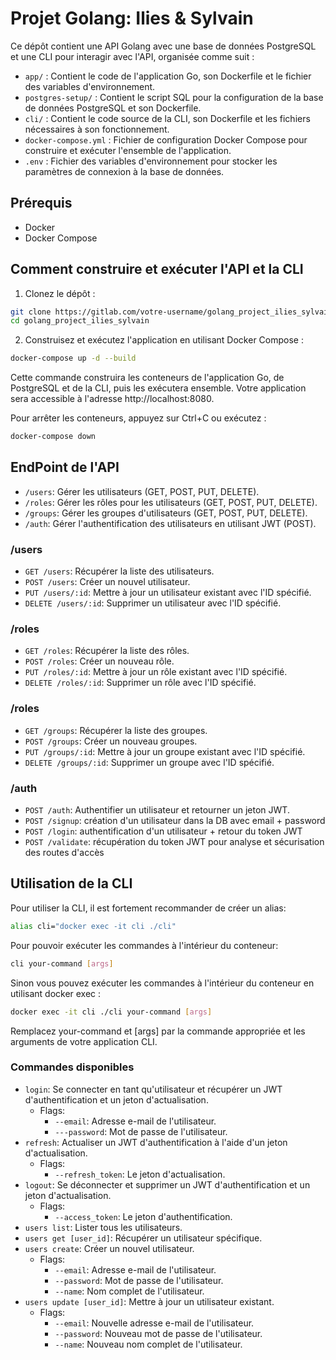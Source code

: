 # Projet Golang: Ilies & Sylvain

Ce dépôt contient une API Golang avec une base de données PostgreSQL et une CLI pour interagir avec l'API, organisée comme suit :

- `app/` : Contient le code de l'application Go, son Dockerfile et le fichier des variables d'environnement.
- `postgres-setup/` : Contient le script SQL pour la configuration de la base de données PostgreSQL et son Dockerfile.
- `cli/` : Contient le code source de la CLI, son Dockerfile et les fichiers nécessaires à son fonctionnement.
- `docker-compose.yml` : Fichier de configuration Docker Compose pour construire et exécuter l'ensemble de l'application.
- `.env` : Fichier des variables d'environnement pour stocker les paramètres de connexion à la base de données.

## Prérequis

- Docker
- Docker Compose

## Comment construire et exécuter l'API et la CLI

1. Clonez le dépôt :

```bash
git clone https://gitlab.com/votre-username/golang_project_ilies_sylvain.git
cd golang_project_ilies_sylvain
```

2. Construisez et exécutez l'application en utilisant Docker Compose :

```bash
docker-compose up -d --build
```

Cette commande construira les conteneurs de l'application Go, de PostgreSQL et de la CLI, puis les exécutera ensemble. Votre application sera accessible à l'adresse http://localhost:8080.

Pour arrêter les conteneurs, appuyez sur Ctrl+C ou exécutez :

```bash
docker-compose down
```
## EndPoint de l'API

* `/users`: Gérer les utilisateurs (GET, POST, PUT, DELETE).
* `/roles`: Gérer les rôles pour les utilisateurs (GET, POST, PUT, DELETE).
* `/groups`: Gérer les groupes d'utilisateurs (GET, POST, PUT, DELETE).
* `/auth`: Gérer l'authentification des utilisateurs en utilisant JWT (POST).

### /users

* `GET /users`: Récupérer la liste des utilisateurs.
* `POST /users`: Créer un nouvel utilisateur.
* `PUT /users/:id`: Mettre à jour un utilisateur existant avec l'ID spécifié.
* `DELETE /users/:id`: Supprimer un utilisateur avec l'ID spécifié.

### /roles

* `GET /roles`: Récupérer la liste des rôles.
* `POST /roles`: Créer un nouveau rôle.
* `PUT /roles/:id`: Mettre à jour un rôle existant avec l'ID spécifié.
* `DELETE /roles/:id`: Supprimer un rôle avec l'ID spécifié.

### /roles

* `GET /groups`: Récupérer la liste des groupes.
* `POST /groups`: Créer un nouveau groupes.
* `PUT /groups/:id`: Mettre à jour un groupe existant avec l'ID spécifié.
* `DELETE /groups/:id`: Supprimer un groupe avec l'ID spécifié.

### /auth

* `POST /auth`: Authentifier un utilisateur et retourner un jeton JWT.
* `POST /signup`: création d'un utilisateur dans la DB avec email + password
* `POST /login`: authentification d'un utilisateur + retour du token JWT
* `POST /validate`: récupération du token JWT pour analyse et sécurisation des routes d'accès

## Utilisation de la CLI

Pour utiliser la CLI, il est fortement recommander de créer un alias:

```bash
alias cli="docker exec -it cli ./cli"
```

Pour pouvoir exécuter les commandes à l'intérieur du conteneur:

```bash
cli your-command [args]
```

Sinon vous pouvez exécuter les commandes à l'intérieur du conteneur en utilisant docker exec :

```bash
docker exec -it cli ./cli your-command [args]
```
Remplacez your-command et [args] par la commande appropriée et les arguments de votre application CLI.

### Commandes disponibles

* `login`: Se connecter en tant qu'utilisateur et récupérer un JWT d'authentification et un jeton d'actualisation.
    * Flags:
        * `--email`: Adresse e-mail de l'utilisateur.
        * `---password`: Mot de passe de l'utilisateur.
* `refresh`: Actualiser un JWT d'authentification à l'aide d'un jeton d'actualisation.
    * Flags:
        * `--refresh_token`: Le jeton d'actualisation.
* `logout`: Se déconnecter et supprimer un JWT d'authentification et un jeton d'actualisation.
    * Flags:
        * `--access_token`: Le jeton d'authentification.
* `users list`: Lister tous les utilisateurs.
* `users get [user_id]`: Récupérer un utilisateur spécifique.
* `users create`: Créer un nouvel utilisateur.
    * Flags:
        * `--email`: Adresse e-mail de l'utilisateur.
        * `--password`: Mot de passe de l'utilisateur.
        * `--name`: Nom complet de l'utilisateur.
* `users update [user_id]`: Mettre à jour un utilisateur existant.
    * Flags:
        * `--email`: Nouvelle adresse e-mail de l'utilisateur.
        * `--password`: Nouveau mot de passe de l'utilisateur.
        * `--name`: Nouveau nom complet de l'utilisateur.